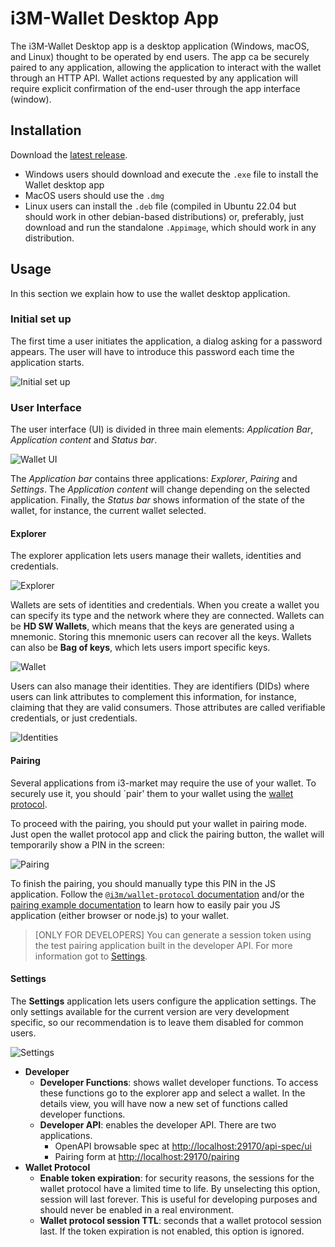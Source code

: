 # i3M-Wallet Desktop App

The i3M-Wallet Desktop app is a desktop application (Windows, macOS, and Linux) thought to be operated by end users. The app ca be securely paired to any application, allowing the application to interact with the wallet through an HTTP API. Wallet actions requested by any application will require explicit confirmation of the end-user through the app interface (window).

## Installation

Download the [latest release](https://github.com/i3-Market-V2-Public-Repository/SP3-SCGBSSW-I3mWalletMonorepo/releases/latest).

- Windows users should download and execute the `.exe` file to install the Wallet desktop app
- MacOS users should use the `.dmg`
- Linux users can install the `.deb` file (compiled in Ubuntu 22.04 but should work in other debian-based distributions) or, preferably, just download and run the standalone `.Appimage`, which should work in any distribution.

## Usage

In this section we explain how to use the wallet desktop application.

### Initial set up

The first time a user initiates the application, a dialog asking for a password appears. The user will have to introduce this password each time the application starts.

![Initial set up](./docs/img/initial-setup.png)

### User Interface

The user interface (UI) is divided in three main elements: *Application Bar*, *Application content* and *Status bar*.

![Wallet UI](./docs/img/wallet-UI.png)

The *Application bar* contains three applications: *Explorer*, *Pairing* and *Settings*. The *Application content* will change depending on the selected application. Finally, the *Status bar* shows information of the state of the wallet, for instance, the current wallet selected.

#### Explorer

The explorer application lets users manage their wallets, identities and credentials.

![Explorer](./docs/img/explorer.png)

Wallets are sets of identities and credentials. When you create a wallet you can specify its type and the network where they are connected. Wallets can be **HD SW Wallets**, which means that the keys are generated using a mnemonic. Storing this mnemonic users can recover all the keys. Wallets can also be **Bag of keys**, which lets users import specific keys.

![Wallet](./docs/img/wallet.png)

Users can also manage their identities. They are identifiers (DIDs) where users can link attributes to complement this information, for instance, claiming that they are valid consumers. Those attributes are called verifiable credentials, or just credentials.

![Identities](./docs/img/identity.png)

#### Pairing

Several applications from i3-market may require the use of your wallet. To securely use it, you should ´pair' them to your wallet using the [wallet protocol](../wallet-protocol/README.md).

To proceed with the pairing, you should put your wallet in pairing mode. Just open the wallet protocol app and click the pairing button, the wallet will temporarily show a PIN in the screen:

![Pairing](./docs/img/pairing.png)

To finish the pairing, you should manually type this PIN in the JS application. Follow the [`@i3m/wallet-protocol` documentation](../wallet-protocol/README.md) and/or the [pairing example documentation](../wallet-protocol/src/docs/example/initiator-example.md) to learn how to easily pair you JS application (either browser or node.js) to your wallet.

> [ONLY FOR DEVELOPERS] You can generate a session token using the test pairing application built in the developer API. For more information got to [Settings](#settings).

#### Settings

The **Settings** application lets users configure the application settings. The only settings available for the current version are very development specific, so our recommendation is to leave them disabled for common users.

![Settings](./docs/img/settings.png)

- **Developer**
  - **Developer Functions**: shows wallet developer functions. To access these functions go to the explorer app and select a wallet. In the details view, you will have now a new set of functions called developer functions.
  - **Developer API**: enables the developer API. There are two applications.
    - OpenAPI browsable spec at <http://localhost:29170/api-spec/ui>
    - Pairing form at <http://localhost:29170/pairing>
- **Wallet Protocol**
  - **Enable token expiration**: for security reasons, the sessions for the wallet protocol have a limited time to life. By unselecting this option, session will last forever. This is useful for developing purposes and should never be enabled in a real environment.
  - **Wallet protocol session TTL**: seconds that a wallet protocol session last. If the token expiration is not enabled, this option is ignored.
